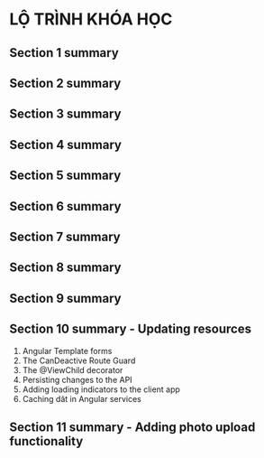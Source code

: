 # **LỘ TRÌNH KHÓA HỌC**
## **Section 1 summary**
## **Section 2 summary**
## **Section 3 summary**
## **Section 4 summary**
## **Section 5 summary**
## **Section 6 summary**
## **Section 7 summary**
## **Section 8 summary**
## **Section 9 summary**

## **Section 10 summary** - Updating resources
1. Angular Template forms
2. The CanDeactive Route Guard 
3. The @ViewChild decorator
4. Persisting changes to the API
5. Adding loading indicators to the client app
6. Caching dât in Angular services

## **Section 11 summary** - Adding photo upload functionality